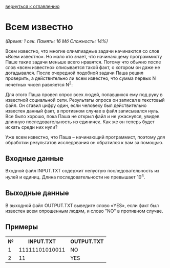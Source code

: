 <a href="/README.md">вернуться к оглавлению</a><br>

<h1>Всем известно</h1>
<i>(Время: 1&nbsp;сек. Память: 16 Мб&nbsp;Сложность: 14%)</i>

<p>
Всем известно, что многие олимпиадные задачи начинаются со слов «Всем известно». Но мало кто знает, что начинающему программисту Паше такие задачи меньше всего нравятся. Потому что обычно после слов «всем известно» описывается такой факт, о котором он даже не догадывался. После очередной подобной задачи Паша решил проверить, а действительно ли всем известно, что сумма первых N нечетных чисел равняется N<sup>2</sup>:
</p>

<p>
Для этого Паша провел опрос всех людей, попавшихся ему под руку в известной социальной сети. Результаты опроса он записал в текстовый файл. Он ставил цифру один, если человеку был действительно известен данный факт, в противном случае в файл записывался нуль. Все было хорошо, пока Паша не открыл файл и не ужаснулся, увидев длинную последовательность из единичек. Как же он теперь будет искать среди них нули?
</p>
<p>
Уже всем известно, что Паша – начинающий программист, поэтому для обработки результатов исследования он обратился к вам за помощью.
</p>

<h2>Входные данные</h2>

<p>
Входной файл INPUT.TXT содержит непустую последовательность из нулей и единиц. Длина последовательности не превышает 10<sup>4</sup>.
</p>

<h2>Выходные данные</h2>

<p>
В выходной файл OUTPUT.TXT выведите слово «YES», если факт был известен всем опрошенным людям, и слово "NO" в противном случае.
</p>

<h2>Примеры</h2>

<table>
<tr><th>№</th><th>INPUT.TXT</th><th>OUTPUT.TXT</th></tr>
<tr><td>1</td><td>11111101010011</td><td>NO</td></tr>
<tr><td>2</td><td>11</td><td>YES</td></tr>
</table>
